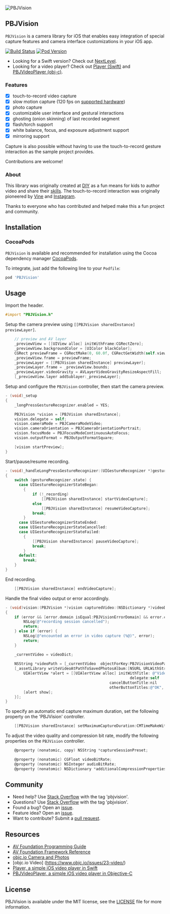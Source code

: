 ![PBJVision](https://raw.githubusercontent.com/piemonte/PBJVision/master/pbj.gif)

## PBJVision

`PBJVision` is a camera library for iOS that enables easy integration of special capture features and camera interface customizations in your iOS app.

[![Build Status](https://api.travis-ci.org/piemonte/PBJVision.svg?branch=master)](https://travis-ci.org/piemonte/PBJVision)
[![Pod Version](https://img.shields.io/cocoapods/v/PBJVision.svg?style=flat)](http://cocoadocs.org/docsets/PBJVision/)

- Looking for a Swift version? Check out [NextLevel](https://github.com/NextLevel/NextLevel).
- Looking for a video player? Check out [Player (Swift)](https://github.com/piemonte/player) and [PBJVideoPlayer (obj-c)](https://github.com/piemonte/PBJVideoPlayer).

### Features
- [x] touch-to-record video capture
- [x] slow motion capture (120 fps on [supported hardware](https://www.apple.com/iphone/compare/))
- [x] photo capture
- [x] customizable user interface and gestural interactions
- [x] ghosting (onion skinning) of last recorded segment
- [x] flash/torch support
- [x] white balance, focus, and exposure adjustment support
- [x] mirroring support

Capture is also possible without having to use the touch-to-record gesture interaction as the sample project provides.

Contributions are welcome!

### About

This library was originally created at [DIY](https://diy.org/) as a fun means for kids to author video and share their [skills](https://diy.org//skills). The touch-to-record interaction was originally pioneered by [Vine](https://vine.co/) and [Instagram](https://instagram.com/).

Thanks to everyone who has contributed and helped make this a fun project and community.

## Installation

### CocoaPods

`PBJVision` is available and recommended for installation using the Cocoa dependency manager [CocoaPods](https://cocoapods.org/). 

To integrate, just add the following line to your `Podfile`:

```ruby
pod 'PBJVision'
```

## Usage

Import the header.

```objective-c
#import "PBJVision.h"
```

Setup the camera preview using `[[PBJVision sharedInstance] previewLayer]`.

```objective-c
    // preview and AV layer
    _previewView = [[UIView alloc] initWithFrame:CGRectZero];
    _previewView.backgroundColor = [UIColor blackColor];
    CGRect previewFrame = CGRectMake(0, 60.0f, CGRectGetWidth(self.view.frame), CGRectGetWidth(self.view.frame));
    _previewView.frame = previewFrame;
    _previewLayer = [[PBJVision sharedInstance] previewLayer];
    _previewLayer.frame = _previewView.bounds;
    _previewLayer.videoGravity = AVLayerVideoGravityResizeAspectFill;
    [_previewView.layer addSublayer:_previewLayer];
```

Setup and configure the `PBJVision` controller, then start the camera preview.

```objective-c
- (void)_setup
{
    _longPressGestureRecognizer.enabled = YES;

    PBJVision *vision = [PBJVision sharedInstance];
    vision.delegate = self;
    vision.cameraMode = PBJCameraModeVideo;
    vision.cameraOrientation = PBJCameraOrientationPortrait;
    vision.focusMode = PBJFocusModeContinuousAutoFocus;
    vision.outputFormat = PBJOutputFormatSquare;

    [vision startPreview];
}
```

Start/pause/resume recording.

```objective-c
- (void)_handleLongPressGestureRecognizer:(UIGestureRecognizer *)gestureRecognizer
{
    switch (gestureRecognizer.state) {
      case UIGestureRecognizerStateBegan:
        {
            if (!_recording)
                [[PBJVision sharedInstance] startVideoCapture];
            else
                [[PBJVision sharedInstance] resumeVideoCapture];
            break;
        }
      case UIGestureRecognizerStateEnded:
      case UIGestureRecognizerStateCancelled:
      case UIGestureRecognizerStateFailed:
        {
            [[PBJVision sharedInstance] pauseVideoCapture];
            break;
        }
      default:
        break;
    }
}
```

End recording.

```objective-c
    [[PBJVision sharedInstance] endVideoCapture];
```

Handle the final video output or error accordingly.

```objective-c
- (void)vision:(PBJVision *)vision capturedVideo:(NSDictionary *)videoDict error:(NSError *)error
{   
    if (error && [error.domain isEqual:PBJVisionErrorDomain] && error.code == PBJVisionErrorCancelled) {
        NSLog(@"recording session cancelled");
        return;
    } else if (error) {
        NSLog(@"encounted an error in video capture (%@)", error);
        return;
    }

    _currentVideo = videoDict;
    
    NSString *videoPath = [_currentVideo  objectForKey:PBJVisionVideoPathKey];
    [_assetLibrary writeVideoAtPathToSavedPhotosAlbum:[NSURL URLWithString:videoPath] completionBlock:^(NSURL *assetURL, NSError *error1) {
        UIAlertView *alert = [[UIAlertView alloc] initWithTitle: @"Video Saved!" message: @"Saved to the camera roll."
                                                       delegate:self
                                              cancelButtonTitle:nil
                                              otherButtonTitles:@"OK", nil];
        [alert show];
    }];
}
```

To specify an automatic end capture maximum duration, set the following property on the 'PBJVision' controller.

```objective-c
    [[PBJVision sharedInstance] setMaximumCaptureDuration:CMTimeMakeWithSeconds(5, 600)]; // ~ 5 seconds
```

To adjust the video quality and compression bit rate, modify the following properties on the `PBJVision` controller.

```objective-c
    @property (nonatomic, copy) NSString *captureSessionPreset;

    @property (nonatomic) CGFloat videoBitRate;
    @property (nonatomic) NSInteger audioBitRate;
    @property (nonatomic) NSDictionary *additionalCompressionProperties;
```

## Community

- Need help? Use [Stack Overflow](http://stackoverflow.com/questions/tagged/pbjvision) with the tag 'pbjvision'.
- Questions? Use [Stack Overflow](http://stackoverflow.com/questions/tagged/pbjvision) with the tag 'pbjvision'.
- Found a bug? Open an [issue](https://github.com/piemonte/PBJVision/issues).
- Feature idea? Open an [issue](https://github.com/piemonte/PBJVision/issues).
- Want to contribute? Submit a [pull request](https://github.com/piemonte/PBJVision/blob/master/CONTRIBUTING.md).

## Resources

* [AV Foundation Programming Guide](https://developer.apple.com/library/ios/documentation/AudioVideo/Conceptual/AVFoundationPG/Articles/00_Introduction.html)
* [AV Foundation Framework Reference](https://developer.apple.com/library/ios/documentation/AVFoundation/Reference/AVFoundationFramework/)
* [objc.io Camera and Photos](https://www.objc.io/issues/21-camera-and-photos/)
* [objc.io Video] (https://www.objc.io/issues/23-video/)
* [Player, a simple iOS video player in Swift](https://github.com/piemonte/player)
* [PBJVideoPlayer, a simple iOS video player in Objective-C](https://github.com/piemonte/PBJVideoPlayer)

## License

PBJVision is available under the MIT license, see the [LICENSE](https://github.com/piemonte/PBJVision/blob/master/LICENSE) file for more information.
